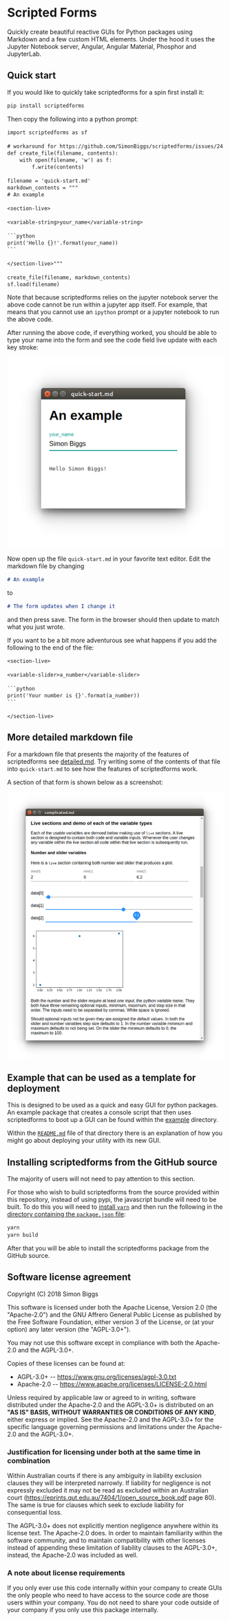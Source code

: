<!-- markdownlint-disable MD033 -->

# Scripted Forms

Quickly create beautiful reactive GUIs for Python packages using Markdown and a few custom HTML elements. Under the hood it uses the Jupyter Notebook server, Angular, Angular Material, Phosphor and JupyterLab.

## Quick start

If you would like to quickly take scriptedforms for a spin first install it:

```bash
pip install scriptedforms
```

Then copy the following into a python prompt:

    import scriptedforms as sf

    # workaround for https://github.com/SimonBiggs/scriptedforms/issues/24
    def create_file(filename, contents):
        with open(filename, 'w') as f:
            f.write(contents)

    filename = 'quick-start.md'
    markdown_contents = """
    # An example

    <section-live>

    <variable-string>your_name</variable-string>

    ```python
    print('Hello {}!'.format(your_name))
    ```

    </section-live>"""

    create_file(filename, markdown_contents)
    sf.load(filename)

Note that because scriptedforms relies on the jupyter notebook server
the above code cannot be run within a jupyter app itself. For example, that means that you cannot
use an `ipython` prompt or a jupyter notebook to run the above code.

After running the above code, if everything worked, you should be able to type
your name into the form and see the code field live update with each key stroke:

<p align="center">
  <img src="./screenshots/quick-start.png">
</p>

Now open up the file `quick-start.md` in your favorite text editor.
Edit the markdown file by changing

```markdown
# An example
```

to

```markdown
# The form updates when I change it
```

and then press save. The form in the browser should then update to match what you just wrote.

If you want to be a bit more adventurous see what happens if you add the following to the end of the file:

    <section-live>

    <variable-slider>a_number</variable-slider>

    ```python
    print('Your number is {}'.format(a_number))
    ```

    </section-live>

## More detailed markdown file

For a markdown file that presents the majority of the features of scriptedforms see
[detailed.md](https://raw.githubusercontent.com/SimonBiggs/scriptedforms/master/example/example/detailed.md). Try writing some of the contents of that file into `quick-start.md` to see how the features of scriptedforms work.

A section of that form is shown below as a screenshot:

<p align="center">
  <img src="./screenshots/detailed.png">
</p>

## Example that can be used as a template for deployment

This is designed to be used as a quick and easy GUI for python packages. An
example package that creates a console script that then uses scriptedforms to
boot up a GUI can be found within the [example](./example) directory.

Within the [`README.md`](./example) file of that directory there is an
explanation of how you might go about deploying your utility with its new GUI.

## Installing scriptedforms from the GitHub source

The majority of users will not need to pay attention to this section.

For those who wish to build scriptedforms from the source provided within this repository, instead of using pypi, the javascript bundle will need to be built.
To do this you will need to [install `yarn`](https://yarnpkg.com/lang/en/docs/install/) and then run the following in the [directory containing the `package.json` file](./scriptedforms):

```bash
yarn
yarn build
```

After that you will be able to install the scriptedforms package from the GitHub source.

## Software license agreement

Copyright (C) 2018 Simon Biggs

This software is licensed under both the Apache License, Version 2.0
(the "Apache-2.0") and the
GNU Affrero General Public License as published by the Free Software
Foundation, either version 3 of the License, or (at your option) any later
version (the "AGPL-3.0+").

You may not use this software except in compliance with both the Apache-2.0 and
the AGPL-3.0+.

Copies of these licenses can be found at:

* AGPL-3.0+ -- <https://www.gnu.org/licenses/agpl-3.0.txt>
* Apache-2.0 -- <https://www.apache.org/licenses/LICENSE-2.0.html>

Unless required by applicable law or agreed to in writing, software
distributed under the Apache-2.0 and the AGPL-3.0+ is distributed on an **"AS IS" BASIS,
WITHOUT WARRANTIES OR CONDITIONS OF ANY KIND**, either express or implied. See
the Apache-2.0 and the AGPL-3.0+ for the specific language governing permissions and
limitations under the Apache-2.0 and the AGPL-3.0+.

### Justification for licensing under both at the same time in combination

Within Australian courts if there is any ambiguity in liability exclusion
clauses they will be interpreted narrowly. If liability for negligence is not
expressly excluded it may not be read as excluded within an Australian court
(<https://eprints.qut.edu.au/7404/1/open_source_book.pdf> page 80).
The same is true for clauses which seek to exclude liability for consequential
loss.

The AGPL-3.0+ does not explicitly mention negligence anywhere within its
license text. The Apache-2.0 does. In order to maintain familiarity within the
software community, and to maintain compatibility with other licenses instead
of appending these limitation of liability clauses to the AGPL-3.0+, instead,
the Apache-2.0 was included as well.

### A note about license requirements

If you only ever use this code internally within your company to create GUIs
the only people who need to have access to the source code are those users within
your company. You do not need to share your code outside of your company if you
only use this package internally.
